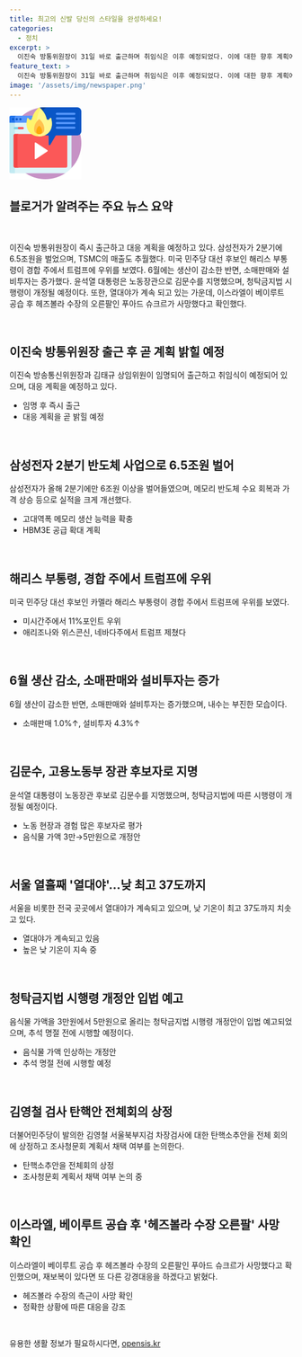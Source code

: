 ```yaml
---
title: 최고의 신발 당신의 스타일을 완성하세요!
categories:
  - 정치
excerpt: >
  이진숙 방통위원장이 31일 바로 출근하며 취임식은 이후 예정되었다. 이에 대한 향후 계획에 대해선 취임식 이후 발표될 예정이라고 답했다. 또한 삼성전자가 2분기에 6.5조원의 수익을 보여 메모리의 귀환을 알렸으며, 해리스 부통령이 대선의 승패를 결정할 경합 주에서 트럼프에 우위를 보였다. 또한 6월 생산이 두 달째 감소하고 있으며, 노동장관에 김문수 지명되었으며, 티몬과 위메프의 카드결제액이 급증했고, 서울 등 지역에서 열흘이 넘는 열대야가 지속되고 있으며, 청탁금지법 시행령 개정안과 김영철 검사 탄핵안 상정 등의 이슈가 떠오르고 있다. 더 자세히 알고 싶다면 연합뉴스를 참조해보세요.
feature_text: >
  이진숙 방통위원장이 31일 바로 출근하며 취임식은 이후 예정되었다. 이에 대한 향후 계획에 대해선 취임식 이후 발표될 예정이라고 답했다. 또한 삼성전자가 2분기에 6.5조원의 수익을 보여 메모리의 귀환을 알렸으며, 해리스 부통령이 대선의 승패를 결정할 경합 주에서 트럼프에 우위를 보였다. 또한 6월 생산이 두 달째 감소하고 있으며, 노동장관에 김문수 지명되었으며, 티몬과 위메프의 카드결제액이 급증했고, 서울 등 지역에서 열흘이 넘는 열대야가 지속되고 있으며, 청탁금지법 시행령 개정안과 김영철 검사 탄핵안 상정 등의 이슈가 떠오르고 있다. 더 자세히 알고 싶다면 연합뉴스를 참조해보세요.
image: '/assets/img/newspaper.png'
---
```


<p><img src="/assets/img/news.png" alt="rentncar 속보" /></p>

<h2 data-ke-size="size26">블로거가 알려주는 주요 뉴스 요약</h2>

<p data-ke-size="size16">&nbsp;</p>

<p data-ke-size="size16">이진숙 방통위원장이 즉시 출근하고 대응 계획을 예정하고 있다. 삼성전자가 2분기에 6.5조원을 벌었으며, TSMC의 매출도 추월했다. 미국 민주당 대선 후보인 해리스 부통령이 경합 주에서 트럼프에 우위를 보였다. 6월에는 생산이 감소한 반면, 소매판매와 설비투자는 증가했다. 윤석열 대통령은 노동장관으로 김문수를 지명했으며, 청탁금지법 시행령이 개정될 예정이다. 또한, 열대야가 계속 되고 있는 가운데, 이스라엘이 베이루트 공습 후 헤즈볼라 수장의 오른팔인 푸아드 슈크르가 사망했다고 확인했다.</p>

<p data-ke-size="size16">&nbsp;</p>

<h2 data-ke-size="size26">이진숙 방통위원장 출근 후 곧 계획 밝힐 예정</h2>

<p data-ke-size="size16">이진숙 방송통신위원장과 김태규 상임위원이 임명되어 출근하고 취임식이 예정되어 있으며, 대응 계획을 예정하고 있다.</p>

<ul>
<li>임명 후 즉시 출근</li>
<li>대응 계획을 곧 밝힐 예정</li>
</ul>

<p data-ke-size="size16">&nbsp;</p>

<h2 data-ke-size="size26">삼성전자 2분기 반도체 사업으로 6.5조원 벌어</h2>

<p data-ke-size="size16">삼성전자가 올해 2분기에만 6조원 이상을 벌어들였으며, 메모리 반도체 수요 회복과 가격 상승 등으로 실적을 크게 개선했다.</p>

<ul>
<li>고대역폭 메모리 생산 능력을 확충</li>
<li>HBM3E 공급 확대 계획</li>
</ul>

<p data-ke-size="size16">&nbsp;</p>

<h2 data-ke-size="size26">해리스 부통령, 경합 주에서 트럼프에 우위</h2>

<p data-ke-size="size16">미국 민주당 대선 후보인 카멜라 해리스 부통령이 경합 주에서 트럼프에 우위를 보였다. </p>

<ul>
<li>미시간주에서 11%포인트 우위</li>
<li>애리조나와 위스콘신, 네바다주에서 트럼프 제쳤다</li>
</ul>

<p data-ke-size="size16">&nbsp;</p>

<h2 data-ke-size="size26">6월 생산 감소, 소매판매와 설비투자는 증가</h2>

<p data-ke-size="size16">6월 생산이 감소한 반면, 소매판매와 설비투자는 증가했으며, 내수는 부진한 모습이다.</p>

<ul>
<li>소매판매 1.0%↑, 설비투자 4.3%↑</li>
</ul>

<p data-ke-size="size16">&nbsp;</p>

<h2 data-ke-size="size26">김문수, 고용노동부 장관 후보자로 지명</h2>

<p data-ke-size="size16">윤석열 대통령이 노동장관 후보로 김문수를 지명했으며, 청탁금지법에 따른 시행령이 개정될 예정이다.</p>

<ul>
<li>노동 현장과 경험 많은 후보자로 평가</li>
<li>음식물 가액 3만→5만원으로 개정안</li>
</ul>

<p data-ke-size="size16">&nbsp;</p>

<h2 data-ke-size="size26">서울 열흘째 '열대야'…낮 최고 37도까지</h2>

<p data-ke-size="size16">서울을 비롯한 전국 곳곳에서 열대야가 계속되고 있으며, 낮 기온이 최고 37도까지 치솟고 있다.</p>

<ul>
<li>열대야가 계속되고 있음</li>
<li>높은 낮 기온이 지속 중</li>
</ul>

<p data-ke-size="size16">&nbsp;</p>

<h2 data-ke-size="size26">청탁금지법 시행령 개정안 입법 예고</h2>

<p data-ke-size="size16">음식물 가액을 3만원에서 5만원으로 올리는 청탁금지법 시행령 개정안이 입법 예고되었으며, 추석 명절 전에 시행할 예정이다.</p>

<ul>
<li>음식물 가액 인상하는 개정안</li>
<li>추석 명절 전에 시행할 예정</li>
</ul>

<p data-ke-size="size16">&nbsp;</p>

<h2 data-ke-size="size26">김영철 검사 탄핵안 전체회의 상정</h2>

<p data-ke-size="size16">더불어민주당이 발의한 김영철 서울북부지검 차장검사에 대한 탄핵소추안을 전체 회의에 상정하고 조사청문회 계획서 채택 여부를 논의한다.</p>

<ul>
<li>탄핵소추안을 전체회의 상정</li>
<li>조사청문회 계획서 채택 여부 논의 중</li>
</ul>

<p data-ke-size="size16">&nbsp;</p>

<h2 data-ke-size="size26">이스라엘, 베이루트 공습 후 '헤즈볼라 수장 오른팔' 사망 확인</h2>

<p data-ke-size="size16">이스라엘이 베이루트 공습 후 헤즈볼라 수장의 오른팔인 푸아드 슈크르가 사망했다고 확인했으며, 재보복이 있다면 또 다른 강경대응을 하겠다고 밝혔다.</p>

<ul>
<li>헤즈볼라 수장의 측근이 사망 확인</li>
<li>정확한 상황에 따른 대응을 강조</li>
</ul>

<p data-ke-size="size16">&nbsp;</p>
유용한 생활 정보가 필요하시다면, <a href="https://opensis.kr" rel="dofollow">opensis.kr</a>


